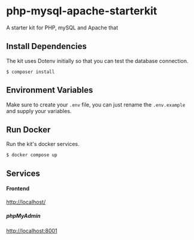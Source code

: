 # php-mysql-apache-starterkit
A starter kit for PHP, mySQL and Apache that

## Install Dependencies
The kit uses Dotenv initially so that you can test the database connection.  

`$ composer install`

## Environment Variables
Make sure to create your `.env` file, you can just rename the `.env.example` and supply your variables.

## Run Docker
Run the kit's docker services.  

`$ docker compose up`

## Services

#### Frontend
[http://localhost/](http://localhost/)
##### phpMyAdmin
[http://localhost:8001](http://localhost:8001)